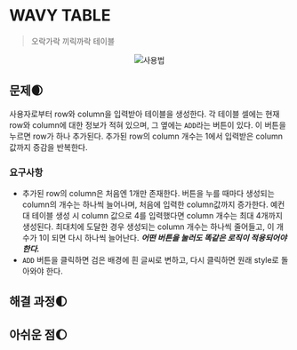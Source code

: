 # WAVY TABLE
> 오락가락 끼릭까락 테이블

<p align="center">
    <img src="https://github.com/areyouhun/wavy_table/assets/97642395/567a471c-1a91-4f4e-9678-d86e21d73a56" alt="사용법">
</p>

## 문제🌒
사용자로부터 row와 column을 입력받아 테이블을 생성한다. 각 테이블 셀에는 현재 row와 column에 대한 정보가 적혀 있으며, 그 옆에는 `ADD`라는 버튼이 있다. 이 버튼을 누르면 row가 하나 추가된다. 추가된 row의 column 개수는 1에서 입력받은 column값까지 증감을 반복한다.

### 요구사항
- 추가된 row의 column은 처음엔 1개만 존재한다. 버튼을 누를 때마다 생성되는 column의 개수는 하나씩 늘어나며, 처음에 입력한 column값까지 증가한다. 예컨대 테이블 생성 시 column 값으로 4를 입력했다면 column 개수는 최대 4개까지 생성된다. 최대치에 도달한 경우 생성되는 column 개수는 하나씩 줄어들고, 이 개수가 1이 되면 다시 하나씩 늘어난다. <i>**어떤 버튼을 눌러도 똑같은 로직이 적용되어야 한다.**</i>
- `ADD` 버튼을 클릭하면 검은 배경에 흰 글씨로 변하고, 다시 클릭하면 원래 style로 돌아와야 한다.

## 해결 과정🌓

## 아쉬운 점🌔
